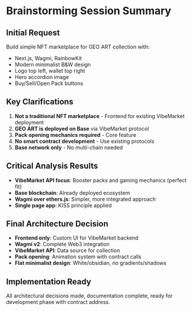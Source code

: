 # Brainstorming Session Summary

## Initial Request
Build simple NFT marketplace for GEO ART collection with:
- Next.js, Wagmi, RainbowKit
- Modern minimalist B&W design
- Logo top left, wallet top right
- Hero accordion image
- Buy/Sell/Open Pack buttons

## Key Clarifications
1. **Not a traditional NFT marketplace** - Frontend for existing VibeMarket deployment
2. **GEO ART is deployed on Base** via VibeMarket protocol
3. **Pack opening mechanics required** - Core feature
4. **No smart contract development** - Use existing protocols
5. **Base network only** - No multi-chain needed

## Critical Analysis Results
- **VibeMarket API focus**: Booster packs and gaming mechanics (perfect fit)
- **Base blockchain**: Already deployed ecosystem
- **Wagmi over ethers.js**: Simpler, more integrated approach
- **Single page app**: KISS principle applied

## Final Architecture Decision
- **Frontend only**: Custom UI for VibeMarket backend
- **Wagmi v2**: Complete Web3 integration
- **VibeMarket API**: Data source for collection
- **Pack opening**: Animation system with contract calls
- **Flat minimalist design**: White/obsidian, no gradients/shadows

## Implementation Ready
All architectural decisions made, documentation complete, ready for development phase with contract address.